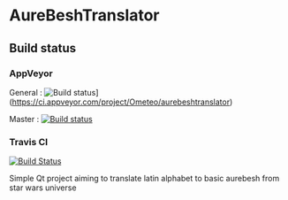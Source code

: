 # AureBeshTranslator

## Build status
### AppVeyor
General : ![Build status](https://ci.appveyor.com/api/projects/status/4xx252o0syu6ioms?svg=true)](https://ci.appveyor.com/project/Ometeo/aurebeshtranslator)

Master : [![Build status](https://ci.appveyor.com/api/projects/status/4xx252o0syu6ioms/branch/master?svg=true)](https://ci.appveyor.com/project/Ometeo/aurebeshtranslator/branch/master)

### Travis CI
[![Build Status](https://travis-ci.org/Ometeo/AureBeshTranslator.svg?branch=master)](https://travis-ci.org/Ometeo/AureBeshTranslator)



Simple Qt project aiming to translate latin alphabet to basic aurebesh from star wars universe
